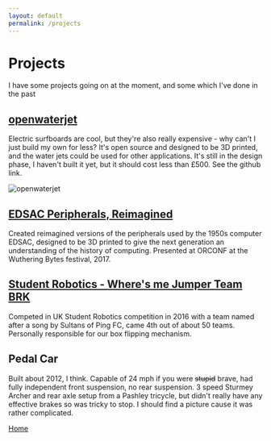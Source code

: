 ```yaml
---
layout: default
permalink: /projects
---
```

# Projects

I have some projects going on at the moment, and some which I've done in the past

## [openwaterjet](https://github.com/largeostrich/openwaterjet)

Electric surfboards are cool, but they're also really expensive - why can't I just build my own for less? It's open source and designed to be 3D printed, and the water jets could be used for other applications. It's still in the design phase, I haven't built it yet, but it should cost less than £500. See the github link.

![openwaterjet](https://largeostrich.github.io/assets/openwaterjet.io)

## [EDSAC Peripherals, Reimagined](https://github.com/embecosm/edsac-peripherals)

Created reimagined versions of the peripherals used by the 1950s computer EDSAC, designed to be 3D printed to give the next generation an understanding of the history of computing. Presented at ORCONF at the Wuthering Bytes festival, 2017.

## [Student Robotics - Where's me Jumper Team BRK](https://twitter.com/wherejumper)

Competed in UK Student Robotics competition in 2016 with a team named after a song by Sultans of Ping FC, came 4th out of about 50 teams. Personally responsible for our box flipping mechanism.

## Pedal Car

Built about 2012, I think. Capable of 24 mph if you were ~~stupid~~ brave, had fully independent front suspension, no rear suspension. 3 speed Sturmey Archer and rear axle setup from a Pashley tricycle, but didn't really have any effective brakes so was tricky to stop. I should find a picture cause it was rather complicated.

[Home](./)
